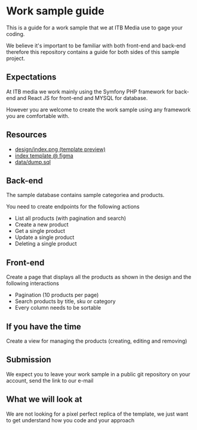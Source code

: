 # Work sample guide

This is a guide for a work sample that we at ITB Media use to gage your coding.

We believe it's important to be familiar with both front-end and back-end therefore this repository contains a guide for both sides of this sample project.

## Expectations

At ITB media we work mainly using the Symfony PHP framework for back-end and React JS for front-end and MYSQL for database.

However you are welcome to create the work sample using any framework you are comfortable with.

## Resources

* [design/index.png (template preview)](design/index.png)
* [index template @ figma](https://www.figma.com/file/Z6bFqpeDHmklkKlb9Fizuc/Arbetsprov?node-id=13%3A1)
* [data/dump.sql](data/dump.sql)

## Back-end

The sample database contains sample categoriea and products.

You need to create endpoints for the following actions

* List all products (with pagination and search)
* Create a new product
* Get a single product
* Update a single product
* Deleting a single product

## Front-end

Create a page that displays all the products as shown in the design and the following interactions

* Pagination (10 products per page)
* Search products by title, sku or category
* Every column needs to be sortable

## If you have the time

Create a view for managing the products (creating, editing and removing)

## Submission

We expect you to leave your work sample in a public git repository on your account, send the link to our e-mail 

## What we will look at

We are not looking for a pixel perfect replica of the template, we just want to get understand how you code and your approach